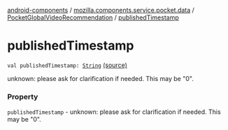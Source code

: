 [android-components](../../index.md) / [mozilla.components.service.pocket.data](../index.md) / [PocketGlobalVideoRecommendation](index.md) / [publishedTimestamp](./published-timestamp.md)

# publishedTimestamp

`val publishedTimestamp: `[`String`](https://kotlinlang.org/api/latest/jvm/stdlib/kotlin/-string/index.html) [(source)](https://github.com/mozilla-mobile/android-components/blob/master/components/service/pocket/src/main/java/mozilla/components/service/pocket/data/PocketGlobalVideoRecommendation.kt#L34)

unknown: please ask for clarification if needed. This may be "0".

### Property

`publishedTimestamp` - unknown: please ask for clarification if needed. This may be "0".